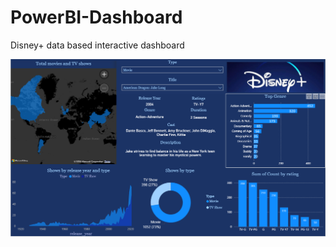 # PowerBI-Dashboard
Disney+ data based interactive dashboard

![Dashboard Screenshot](bi-dash.png) 
